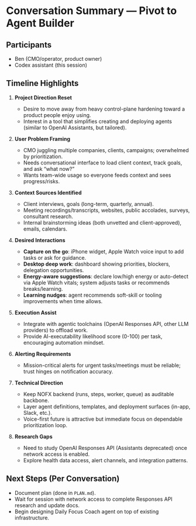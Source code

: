 # Conversation Summary — Pivot to Agent Builder

## Participants
- Ben (CMO/operator, product owner)
- Codex assistant (this session)

## Timeline Highlights
1. **Project Direction Reset**
   - Desire to move away from heavy control-plane hardening toward a product people enjoy using.
   - Interest in a tool that simplifies creating and deploying agents (similar to OpenAI Assistants, but tailored).

2. **User Problem Framing**
   - CMO juggling multiple companies, clients, campaigns; overwhelmed by prioritization.
   - Needs conversational interface to load client context, track goals, and ask “what now?”
   - Wants team-wide usage so everyone feeds context and sees progress/risks.

3. **Context Sources Identified**
   - Client interviews, goals (long-term, quarterly, annual).
   - Meeting recordings/transcripts, websites, public accolades, surveys, consultant research.
   - Internal brainstorming ideas (both unvetted and client-approved), emails, calendars.

4. **Desired Interactions**
   - **Capture on the go**: iPhone widget, Apple Watch voice input to add tasks or ask for guidance.
   - **Desktop deep work**: dashboard showing priorities, blockers, delegation opportunities.
   - **Energy-aware suggestions**: declare low/high energy or auto-detect via Apple Watch vitals; system adjusts tasks or recommends breaks/learning.
   - **Learning nudges**: agent recommends soft-skill or tooling improvements when time allows.

5. **Execution Assist**
   - Integrate with agentic toolchains (OpenAI Responses API, other LLM providers) to offload work.
   - Provide AI-executability likelihood score (0-100) per task, encouraging automation mindset.

6. **Alerting Requirements**
   - Mission-critical alerts for urgent tasks/meetings must be reliable; trust hinges on notification accuracy.

7. **Technical Direction**
   - Keep NOFX backend (runs, steps, worker, queue) as auditable backbone.
   - Layer agent definitions, templates, and deployment surfaces (in-app, Slack, etc.).
   - Voice-first future is attractive but immediate focus on dependable prioritization loop.

8. **Research Gaps**
   - Need to study OpenAI Responses API (Assistants deprecated) once network access is enabled.
   - Explore health data access, alert channels, and integration patterns.

## Next Steps (Per Conversation)
- Document plan (done in `PLAN.md`).
- Wait for session with network access to complete Responses API research and update docs.
- Begin designing Daily Focus Coach agent on top of existing infrastructure.

